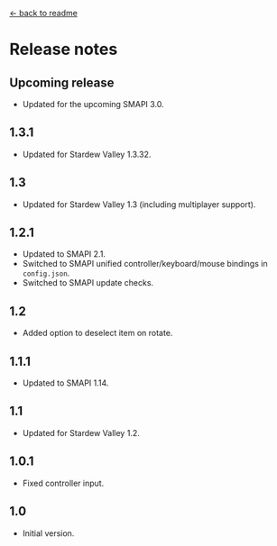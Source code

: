 [← back to readme](README.md)

# Release notes
## Upcoming release
* Updated for the upcoming SMAPI 3.0.

## 1.3.1
* Updated for Stardew Valley 1.3.32.

## 1.3
* Updated for Stardew Valley 1.3 (including multiplayer support).

## 1.2.1
* Updated to SMAPI 2.1.
* Switched to SMAPI unified controller/keyboard/mouse bindings in `config.json`.
* Switched to SMAPI update checks.

## 1.2
* Added option to deselect item on rotate.

## 1.1.1
* Updated to SMAPI 1.14.

## 1.1
* Updated for Stardew Valley 1.2.

## 1.0.1
* Fixed controller input.

## 1.0
* Initial version.

